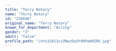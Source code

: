 ```yaml
---
title: "Terry Notary"
name: "Terry Notary"
id: "236696"
original_name: "Terry Notary"
known_for_department: "Acting"
gender: "2"
adult: "false"
profile_path: "/nYs1Sd11czZNwcDyUYdHPwHHIRO.jpg"
---
```

